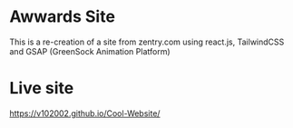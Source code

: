 # Awwards Site
This is a re-creation of a site from zentry.com using react.js, TailwindCSS and GSAP (GreenSock Animation Platform)
<br/>
# Live site
https://v102002.github.io/Cool-Website/
